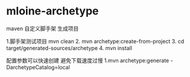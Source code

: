 # mloine-archetype
maven 自定义脚手架 生成项目


 1.脚手架测试项目
   mvn clean
 2. mvn archetype:create-from-project
 3. cd target/generated-sources/archetype
 4. mvn install
 
 配置参数可以快速创建 避免下载速度过慢
 1.mvn archetype:generate -DarchetypeCatalog=local
